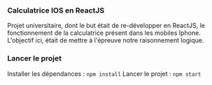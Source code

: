 ### Calculatrice IOS en ReactJS

Projet universitaire, dont le but était de re-développer en ReactJS, le fonctionnement de la calculatrice présent dans les mobiles Iphone. 
L'objectif ici, était de mettre à l'épreuve notre raisonnement logique. 

### Lancer le projet

Installer les dépendances : ```npm install```
Lancer le projet : ```npm start```
